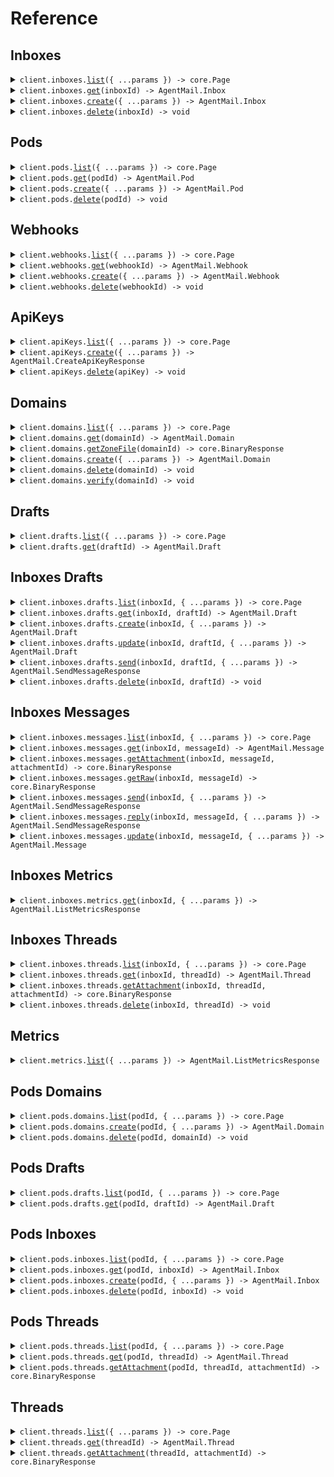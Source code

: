 # Reference
## Inboxes
<details><summary><code>client.inboxes.<a href="/src/api/resources/inboxes/client/Client.ts">list</a>({ ...params }) -> core.Page<AgentMail.Inbox></code></summary>
<dl>
<dd>

#### 🔌 Usage

<dl>
<dd>

<dl>
<dd>

```typescript
const response = await client.inboxes.list();
for await (const item of response) {
    console.log(item);
}

// Or you can manually iterate page-by-page
let page = await client.inboxes.list();
while (page.hasNextPage()) {
    page = page.getNextPage();
}

```
</dd>
</dl>
</dd>
</dl>

#### ⚙️ Parameters

<dl>
<dd>

<dl>
<dd>

**request:** `AgentMail.inboxes.ListInboxesRequest` 
    
</dd>
</dl>

<dl>
<dd>

**requestOptions:** `Inboxes.RequestOptions` 
    
</dd>
</dl>
</dd>
</dl>


</dd>
</dl>
</details>

<details><summary><code>client.inboxes.<a href="/src/api/resources/inboxes/client/Client.ts">get</a>(inboxId) -> AgentMail.Inbox</code></summary>
<dl>
<dd>

#### 🔌 Usage

<dl>
<dd>

<dl>
<dd>

```typescript
await client.inboxes.get("inbox_id");

```
</dd>
</dl>
</dd>
</dl>

#### ⚙️ Parameters

<dl>
<dd>

<dl>
<dd>

**inboxId:** `AgentMail.InboxId` 
    
</dd>
</dl>

<dl>
<dd>

**requestOptions:** `Inboxes.RequestOptions` 
    
</dd>
</dl>
</dd>
</dl>


</dd>
</dl>
</details>

<details><summary><code>client.inboxes.<a href="/src/api/resources/inboxes/client/Client.ts">create</a>({ ...params }) -> AgentMail.Inbox</code></summary>
<dl>
<dd>

#### 🔌 Usage

<dl>
<dd>

<dl>
<dd>

```typescript
await client.inboxes.create({});

```
</dd>
</dl>
</dd>
</dl>

#### ⚙️ Parameters

<dl>
<dd>

<dl>
<dd>

**request:** `AgentMail.CreateInboxRequest` 
    
</dd>
</dl>

<dl>
<dd>

**requestOptions:** `Inboxes.RequestOptions` 
    
</dd>
</dl>
</dd>
</dl>


</dd>
</dl>
</details>

<details><summary><code>client.inboxes.<a href="/src/api/resources/inboxes/client/Client.ts">delete</a>(inboxId) -> void</code></summary>
<dl>
<dd>

#### 🔌 Usage

<dl>
<dd>

<dl>
<dd>

```typescript
await client.inboxes.delete("inbox_id");

```
</dd>
</dl>
</dd>
</dl>

#### ⚙️ Parameters

<dl>
<dd>

<dl>
<dd>

**inboxId:** `AgentMail.InboxId` 
    
</dd>
</dl>

<dl>
<dd>

**requestOptions:** `Inboxes.RequestOptions` 
    
</dd>
</dl>
</dd>
</dl>


</dd>
</dl>
</details>

## Pods
<details><summary><code>client.pods.<a href="/src/api/resources/pods/client/Client.ts">list</a>({ ...params }) -> core.Page<AgentMail.Pod></code></summary>
<dl>
<dd>

#### 🔌 Usage

<dl>
<dd>

<dl>
<dd>

```typescript
const response = await client.pods.list();
for await (const item of response) {
    console.log(item);
}

// Or you can manually iterate page-by-page
let page = await client.pods.list();
while (page.hasNextPage()) {
    page = page.getNextPage();
}

```
</dd>
</dl>
</dd>
</dl>

#### ⚙️ Parameters

<dl>
<dd>

<dl>
<dd>

**request:** `AgentMail.pods.ListPodsRequest` 
    
</dd>
</dl>

<dl>
<dd>

**requestOptions:** `Pods.RequestOptions` 
    
</dd>
</dl>
</dd>
</dl>


</dd>
</dl>
</details>

<details><summary><code>client.pods.<a href="/src/api/resources/pods/client/Client.ts">get</a>(podId) -> AgentMail.Pod</code></summary>
<dl>
<dd>

#### 🔌 Usage

<dl>
<dd>

<dl>
<dd>

```typescript
await client.pods.get("pod_id");

```
</dd>
</dl>
</dd>
</dl>

#### ⚙️ Parameters

<dl>
<dd>

<dl>
<dd>

**podId:** `AgentMail.PodId` 
    
</dd>
</dl>

<dl>
<dd>

**requestOptions:** `Pods.RequestOptions` 
    
</dd>
</dl>
</dd>
</dl>


</dd>
</dl>
</details>

<details><summary><code>client.pods.<a href="/src/api/resources/pods/client/Client.ts">create</a>({ ...params }) -> AgentMail.Pod</code></summary>
<dl>
<dd>

#### 🔌 Usage

<dl>
<dd>

<dl>
<dd>

```typescript
await client.pods.create({});

```
</dd>
</dl>
</dd>
</dl>

#### ⚙️ Parameters

<dl>
<dd>

<dl>
<dd>

**request:** `AgentMail.CreatePodRequest` 
    
</dd>
</dl>

<dl>
<dd>

**requestOptions:** `Pods.RequestOptions` 
    
</dd>
</dl>
</dd>
</dl>


</dd>
</dl>
</details>

<details><summary><code>client.pods.<a href="/src/api/resources/pods/client/Client.ts">delete</a>(podId) -> void</code></summary>
<dl>
<dd>

#### 🔌 Usage

<dl>
<dd>

<dl>
<dd>

```typescript
await client.pods.delete("pod_id");

```
</dd>
</dl>
</dd>
</dl>

#### ⚙️ Parameters

<dl>
<dd>

<dl>
<dd>

**podId:** `AgentMail.PodId` 
    
</dd>
</dl>

<dl>
<dd>

**requestOptions:** `Pods.RequestOptions` 
    
</dd>
</dl>
</dd>
</dl>


</dd>
</dl>
</details>

## Webhooks
<details><summary><code>client.webhooks.<a href="/src/api/resources/webhooks/client/Client.ts">list</a>({ ...params }) -> core.Page<AgentMail.Webhook></code></summary>
<dl>
<dd>

#### 🔌 Usage

<dl>
<dd>

<dl>
<dd>

```typescript
const response = await client.webhooks.list();
for await (const item of response) {
    console.log(item);
}

// Or you can manually iterate page-by-page
let page = await client.webhooks.list();
while (page.hasNextPage()) {
    page = page.getNextPage();
}

```
</dd>
</dl>
</dd>
</dl>

#### ⚙️ Parameters

<dl>
<dd>

<dl>
<dd>

**request:** `AgentMail.webhooks.ListWebhooksRequest` 
    
</dd>
</dl>

<dl>
<dd>

**requestOptions:** `Webhooks.RequestOptions` 
    
</dd>
</dl>
</dd>
</dl>


</dd>
</dl>
</details>

<details><summary><code>client.webhooks.<a href="/src/api/resources/webhooks/client/Client.ts">get</a>(webhookId) -> AgentMail.Webhook</code></summary>
<dl>
<dd>

#### 🔌 Usage

<dl>
<dd>

<dl>
<dd>

```typescript
await client.webhooks.get("webhook_id");

```
</dd>
</dl>
</dd>
</dl>

#### ⚙️ Parameters

<dl>
<dd>

<dl>
<dd>

**webhookId:** `AgentMail.WebhookId` 
    
</dd>
</dl>

<dl>
<dd>

**requestOptions:** `Webhooks.RequestOptions` 
    
</dd>
</dl>
</dd>
</dl>


</dd>
</dl>
</details>

<details><summary><code>client.webhooks.<a href="/src/api/resources/webhooks/client/Client.ts">create</a>({ ...params }) -> AgentMail.Webhook</code></summary>
<dl>
<dd>

#### 🔌 Usage

<dl>
<dd>

<dl>
<dd>

```typescript
await client.webhooks.create({
    url: "url",
    eventTypes: ["message.received", "message.received"]
});

```
</dd>
</dl>
</dd>
</dl>

#### ⚙️ Parameters

<dl>
<dd>

<dl>
<dd>

**request:** `AgentMail.CreateWebhookRequest` 
    
</dd>
</dl>

<dl>
<dd>

**requestOptions:** `Webhooks.RequestOptions` 
    
</dd>
</dl>
</dd>
</dl>


</dd>
</dl>
</details>

<details><summary><code>client.webhooks.<a href="/src/api/resources/webhooks/client/Client.ts">delete</a>(webhookId) -> void</code></summary>
<dl>
<dd>

#### 🔌 Usage

<dl>
<dd>

<dl>
<dd>

```typescript
await client.webhooks.delete("webhook_id");

```
</dd>
</dl>
</dd>
</dl>

#### ⚙️ Parameters

<dl>
<dd>

<dl>
<dd>

**webhookId:** `AgentMail.WebhookId` 
    
</dd>
</dl>

<dl>
<dd>

**requestOptions:** `Webhooks.RequestOptions` 
    
</dd>
</dl>
</dd>
</dl>


</dd>
</dl>
</details>

## ApiKeys
<details><summary><code>client.apiKeys.<a href="/src/api/resources/apiKeys/client/Client.ts">list</a>({ ...params }) -> core.Page<AgentMail.ApiKey></code></summary>
<dl>
<dd>

#### 🔌 Usage

<dl>
<dd>

<dl>
<dd>

```typescript
const response = await client.apiKeys.list();
for await (const item of response) {
    console.log(item);
}

// Or you can manually iterate page-by-page
let page = await client.apiKeys.list();
while (page.hasNextPage()) {
    page = page.getNextPage();
}

```
</dd>
</dl>
</dd>
</dl>

#### ⚙️ Parameters

<dl>
<dd>

<dl>
<dd>

**request:** `AgentMail.ListApiKeysRequest` 
    
</dd>
</dl>

<dl>
<dd>

**requestOptions:** `ApiKeys.RequestOptions` 
    
</dd>
</dl>
</dd>
</dl>


</dd>
</dl>
</details>

<details><summary><code>client.apiKeys.<a href="/src/api/resources/apiKeys/client/Client.ts">create</a>({ ...params }) -> AgentMail.CreateApiKeyResponse</code></summary>
<dl>
<dd>

#### 🔌 Usage

<dl>
<dd>

<dl>
<dd>

```typescript
await client.apiKeys.create({
    name: "name"
});

```
</dd>
</dl>
</dd>
</dl>

#### ⚙️ Parameters

<dl>
<dd>

<dl>
<dd>

**request:** `AgentMail.CreateApiKeyRequest` 
    
</dd>
</dl>

<dl>
<dd>

**requestOptions:** `ApiKeys.RequestOptions` 
    
</dd>
</dl>
</dd>
</dl>


</dd>
</dl>
</details>

<details><summary><code>client.apiKeys.<a href="/src/api/resources/apiKeys/client/Client.ts">delete</a>(apiKey) -> void</code></summary>
<dl>
<dd>

#### 🔌 Usage

<dl>
<dd>

<dl>
<dd>

```typescript
await client.apiKeys.delete("api_key");

```
</dd>
</dl>
</dd>
</dl>

#### ⚙️ Parameters

<dl>
<dd>

<dl>
<dd>

**apiKey:** `AgentMail.ApiKeyId` 
    
</dd>
</dl>

<dl>
<dd>

**requestOptions:** `ApiKeys.RequestOptions` 
    
</dd>
</dl>
</dd>
</dl>


</dd>
</dl>
</details>

## Domains
<details><summary><code>client.domains.<a href="/src/api/resources/domains/client/Client.ts">list</a>({ ...params }) -> core.Page<AgentMail.DomainSummary></code></summary>
<dl>
<dd>

#### 🔌 Usage

<dl>
<dd>

<dl>
<dd>

```typescript
const response = await client.domains.list();
for await (const item of response) {
    console.log(item);
}

// Or you can manually iterate page-by-page
let page = await client.domains.list();
while (page.hasNextPage()) {
    page = page.getNextPage();
}

```
</dd>
</dl>
</dd>
</dl>

#### ⚙️ Parameters

<dl>
<dd>

<dl>
<dd>

**request:** `AgentMail.ListDomainsRequest` 
    
</dd>
</dl>

<dl>
<dd>

**requestOptions:** `Domains.RequestOptions` 
    
</dd>
</dl>
</dd>
</dl>


</dd>
</dl>
</details>

<details><summary><code>client.domains.<a href="/src/api/resources/domains/client/Client.ts">get</a>(domainId) -> AgentMail.Domain</code></summary>
<dl>
<dd>

#### 🔌 Usage

<dl>
<dd>

<dl>
<dd>

```typescript
await client.domains.get("domain_id");

```
</dd>
</dl>
</dd>
</dl>

#### ⚙️ Parameters

<dl>
<dd>

<dl>
<dd>

**domainId:** `AgentMail.DomainId` 
    
</dd>
</dl>

<dl>
<dd>

**requestOptions:** `Domains.RequestOptions` 
    
</dd>
</dl>
</dd>
</dl>


</dd>
</dl>
</details>

<details><summary><code>client.domains.<a href="/src/api/resources/domains/client/Client.ts">getZoneFile</a>(domainId) -> core.BinaryResponse</code></summary>
<dl>
<dd>

#### 🔌 Usage

<dl>
<dd>

<dl>
<dd>

```typescript
await client.domains.getZoneFile("domain_id");

```
</dd>
</dl>
</dd>
</dl>

#### ⚙️ Parameters

<dl>
<dd>

<dl>
<dd>

**domainId:** `AgentMail.DomainId` 
    
</dd>
</dl>

<dl>
<dd>

**requestOptions:** `Domains.RequestOptions` 
    
</dd>
</dl>
</dd>
</dl>


</dd>
</dl>
</details>

<details><summary><code>client.domains.<a href="/src/api/resources/domains/client/Client.ts">create</a>({ ...params }) -> AgentMail.Domain</code></summary>
<dl>
<dd>

#### 🔌 Usage

<dl>
<dd>

<dl>
<dd>

```typescript
await client.domains.create({
    domain: "domain",
    feedbackEnabled: true
});

```
</dd>
</dl>
</dd>
</dl>

#### ⚙️ Parameters

<dl>
<dd>

<dl>
<dd>

**request:** `AgentMail.CreateDomainRequest` 
    
</dd>
</dl>

<dl>
<dd>

**requestOptions:** `Domains.RequestOptions` 
    
</dd>
</dl>
</dd>
</dl>


</dd>
</dl>
</details>

<details><summary><code>client.domains.<a href="/src/api/resources/domains/client/Client.ts">delete</a>(domainId) -> void</code></summary>
<dl>
<dd>

#### 🔌 Usage

<dl>
<dd>

<dl>
<dd>

```typescript
await client.domains.delete("domain_id");

```
</dd>
</dl>
</dd>
</dl>

#### ⚙️ Parameters

<dl>
<dd>

<dl>
<dd>

**domainId:** `AgentMail.DomainId` 
    
</dd>
</dl>

<dl>
<dd>

**requestOptions:** `Domains.RequestOptions` 
    
</dd>
</dl>
</dd>
</dl>


</dd>
</dl>
</details>

<details><summary><code>client.domains.<a href="/src/api/resources/domains/client/Client.ts">verify</a>(domainId) -> void</code></summary>
<dl>
<dd>

#### 🔌 Usage

<dl>
<dd>

<dl>
<dd>

```typescript
await client.domains.verify("domain_id");

```
</dd>
</dl>
</dd>
</dl>

#### ⚙️ Parameters

<dl>
<dd>

<dl>
<dd>

**domainId:** `AgentMail.DomainId` 
    
</dd>
</dl>

<dl>
<dd>

**requestOptions:** `Domains.RequestOptions` 
    
</dd>
</dl>
</dd>
</dl>


</dd>
</dl>
</details>

## Drafts
<details><summary><code>client.drafts.<a href="/src/api/resources/drafts/client/Client.ts">list</a>({ ...params }) -> core.Page<AgentMail.DraftItem></code></summary>
<dl>
<dd>

#### 🔌 Usage

<dl>
<dd>

<dl>
<dd>

```typescript
const response = await client.drafts.list();
for await (const item of response) {
    console.log(item);
}

// Or you can manually iterate page-by-page
let page = await client.drafts.list();
while (page.hasNextPage()) {
    page = page.getNextPage();
}

```
</dd>
</dl>
</dd>
</dl>

#### ⚙️ Parameters

<dl>
<dd>

<dl>
<dd>

**request:** `AgentMail.ListDraftsRequest` 
    
</dd>
</dl>

<dl>
<dd>

**requestOptions:** `Drafts.RequestOptions` 
    
</dd>
</dl>
</dd>
</dl>


</dd>
</dl>
</details>

<details><summary><code>client.drafts.<a href="/src/api/resources/drafts/client/Client.ts">get</a>(draftId) -> AgentMail.Draft</code></summary>
<dl>
<dd>

#### 🔌 Usage

<dl>
<dd>

<dl>
<dd>

```typescript
await client.drafts.get("draft_id");

```
</dd>
</dl>
</dd>
</dl>

#### ⚙️ Parameters

<dl>
<dd>

<dl>
<dd>

**draftId:** `AgentMail.DraftId` 
    
</dd>
</dl>

<dl>
<dd>

**requestOptions:** `Drafts.RequestOptions` 
    
</dd>
</dl>
</dd>
</dl>


</dd>
</dl>
</details>

## Inboxes Drafts
<details><summary><code>client.inboxes.drafts.<a href="/src/api/resources/inboxes/resources/drafts/client/Client.ts">list</a>(inboxId, { ...params }) -> core.Page<AgentMail.DraftItem></code></summary>
<dl>
<dd>

#### 🔌 Usage

<dl>
<dd>

<dl>
<dd>

```typescript
const response = await client.inboxes.drafts.list("inbox_id");
for await (const item of response) {
    console.log(item);
}

// Or you can manually iterate page-by-page
let page = await client.inboxes.drafts.list("inbox_id");
while (page.hasNextPage()) {
    page = page.getNextPage();
}

```
</dd>
</dl>
</dd>
</dl>

#### ⚙️ Parameters

<dl>
<dd>

<dl>
<dd>

**inboxId:** `AgentMail.InboxId` 
    
</dd>
</dl>

<dl>
<dd>

**request:** `AgentMail.inboxes.ListDraftsRequest` 
    
</dd>
</dl>

<dl>
<dd>

**requestOptions:** `Drafts.RequestOptions` 
    
</dd>
</dl>
</dd>
</dl>


</dd>
</dl>
</details>

<details><summary><code>client.inboxes.drafts.<a href="/src/api/resources/inboxes/resources/drafts/client/Client.ts">get</a>(inboxId, draftId) -> AgentMail.Draft</code></summary>
<dl>
<dd>

#### 🔌 Usage

<dl>
<dd>

<dl>
<dd>

```typescript
await client.inboxes.drafts.get("inbox_id", "draft_id");

```
</dd>
</dl>
</dd>
</dl>

#### ⚙️ Parameters

<dl>
<dd>

<dl>
<dd>

**inboxId:** `AgentMail.InboxId` 
    
</dd>
</dl>

<dl>
<dd>

**draftId:** `AgentMail.DraftId` 
    
</dd>
</dl>

<dl>
<dd>

**requestOptions:** `Drafts.RequestOptions` 
    
</dd>
</dl>
</dd>
</dl>


</dd>
</dl>
</details>

<details><summary><code>client.inboxes.drafts.<a href="/src/api/resources/inboxes/resources/drafts/client/Client.ts">create</a>(inboxId, { ...params }) -> AgentMail.Draft</code></summary>
<dl>
<dd>

#### 🔌 Usage

<dl>
<dd>

<dl>
<dd>

```typescript
await client.inboxes.drafts.create("inbox_id", {});

```
</dd>
</dl>
</dd>
</dl>

#### ⚙️ Parameters

<dl>
<dd>

<dl>
<dd>

**inboxId:** `AgentMail.InboxId` 
    
</dd>
</dl>

<dl>
<dd>

**request:** `AgentMail.CreateDraftRequest` 
    
</dd>
</dl>

<dl>
<dd>

**requestOptions:** `Drafts.RequestOptions` 
    
</dd>
</dl>
</dd>
</dl>


</dd>
</dl>
</details>

<details><summary><code>client.inboxes.drafts.<a href="/src/api/resources/inboxes/resources/drafts/client/Client.ts">update</a>(inboxId, draftId, { ...params }) -> AgentMail.Draft</code></summary>
<dl>
<dd>

#### 🔌 Usage

<dl>
<dd>

<dl>
<dd>

```typescript
await client.inboxes.drafts.update("inbox_id", "draft_id", {});

```
</dd>
</dl>
</dd>
</dl>

#### ⚙️ Parameters

<dl>
<dd>

<dl>
<dd>

**inboxId:** `AgentMail.InboxId` 
    
</dd>
</dl>

<dl>
<dd>

**draftId:** `AgentMail.DraftId` 
    
</dd>
</dl>

<dl>
<dd>

**request:** `AgentMail.UpdateDraftRequest` 
    
</dd>
</dl>

<dl>
<dd>

**requestOptions:** `Drafts.RequestOptions` 
    
</dd>
</dl>
</dd>
</dl>


</dd>
</dl>
</details>

<details><summary><code>client.inboxes.drafts.<a href="/src/api/resources/inboxes/resources/drafts/client/Client.ts">send</a>(inboxId, draftId, { ...params }) -> AgentMail.SendMessageResponse</code></summary>
<dl>
<dd>

#### 🔌 Usage

<dl>
<dd>

<dl>
<dd>

```typescript
await client.inboxes.drafts.send("inbox_id", "draft_id", {});

```
</dd>
</dl>
</dd>
</dl>

#### ⚙️ Parameters

<dl>
<dd>

<dl>
<dd>

**inboxId:** `AgentMail.InboxId` 
    
</dd>
</dl>

<dl>
<dd>

**draftId:** `AgentMail.DraftId` 
    
</dd>
</dl>

<dl>
<dd>

**request:** `AgentMail.UpdateMessageRequest` 
    
</dd>
</dl>

<dl>
<dd>

**requestOptions:** `Drafts.RequestOptions` 
    
</dd>
</dl>
</dd>
</dl>


</dd>
</dl>
</details>

<details><summary><code>client.inboxes.drafts.<a href="/src/api/resources/inboxes/resources/drafts/client/Client.ts">delete</a>(inboxId, draftId) -> void</code></summary>
<dl>
<dd>

#### 🔌 Usage

<dl>
<dd>

<dl>
<dd>

```typescript
await client.inboxes.drafts.delete("inbox_id", "draft_id");

```
</dd>
</dl>
</dd>
</dl>

#### ⚙️ Parameters

<dl>
<dd>

<dl>
<dd>

**inboxId:** `AgentMail.InboxId` 
    
</dd>
</dl>

<dl>
<dd>

**draftId:** `AgentMail.DraftId` 
    
</dd>
</dl>

<dl>
<dd>

**requestOptions:** `Drafts.RequestOptions` 
    
</dd>
</dl>
</dd>
</dl>


</dd>
</dl>
</details>

## Inboxes Messages
<details><summary><code>client.inboxes.messages.<a href="/src/api/resources/inboxes/resources/messages/client/Client.ts">list</a>(inboxId, { ...params }) -> core.Page<AgentMail.MessageItem></code></summary>
<dl>
<dd>

#### 🔌 Usage

<dl>
<dd>

<dl>
<dd>

```typescript
const response = await client.inboxes.messages.list("inbox_id");
for await (const item of response) {
    console.log(item);
}

// Or you can manually iterate page-by-page
let page = await client.inboxes.messages.list("inbox_id");
while (page.hasNextPage()) {
    page = page.getNextPage();
}

```
</dd>
</dl>
</dd>
</dl>

#### ⚙️ Parameters

<dl>
<dd>

<dl>
<dd>

**inboxId:** `AgentMail.InboxId` 
    
</dd>
</dl>

<dl>
<dd>

**request:** `AgentMail.inboxes.ListMessagesRequest` 
    
</dd>
</dl>

<dl>
<dd>

**requestOptions:** `Messages.RequestOptions` 
    
</dd>
</dl>
</dd>
</dl>


</dd>
</dl>
</details>

<details><summary><code>client.inboxes.messages.<a href="/src/api/resources/inboxes/resources/messages/client/Client.ts">get</a>(inboxId, messageId) -> AgentMail.Message</code></summary>
<dl>
<dd>

#### 🔌 Usage

<dl>
<dd>

<dl>
<dd>

```typescript
await client.inboxes.messages.get("inbox_id", "message_id");

```
</dd>
</dl>
</dd>
</dl>

#### ⚙️ Parameters

<dl>
<dd>

<dl>
<dd>

**inboxId:** `AgentMail.InboxId` 
    
</dd>
</dl>

<dl>
<dd>

**messageId:** `AgentMail.MessageId` 
    
</dd>
</dl>

<dl>
<dd>

**requestOptions:** `Messages.RequestOptions` 
    
</dd>
</dl>
</dd>
</dl>


</dd>
</dl>
</details>

<details><summary><code>client.inboxes.messages.<a href="/src/api/resources/inboxes/resources/messages/client/Client.ts">getAttachment</a>(inboxId, messageId, attachmentId) -> core.BinaryResponse</code></summary>
<dl>
<dd>

#### 🔌 Usage

<dl>
<dd>

<dl>
<dd>

```typescript
await client.inboxes.messages.getAttachment("inbox_id", "message_id", "attachment_id");

```
</dd>
</dl>
</dd>
</dl>

#### ⚙️ Parameters

<dl>
<dd>

<dl>
<dd>

**inboxId:** `AgentMail.InboxId` 
    
</dd>
</dl>

<dl>
<dd>

**messageId:** `AgentMail.MessageId` 
    
</dd>
</dl>

<dl>
<dd>

**attachmentId:** `AgentMail.AttachmentId` 
    
</dd>
</dl>

<dl>
<dd>

**requestOptions:** `Messages.RequestOptions` 
    
</dd>
</dl>
</dd>
</dl>


</dd>
</dl>
</details>

<details><summary><code>client.inboxes.messages.<a href="/src/api/resources/inboxes/resources/messages/client/Client.ts">getRaw</a>(inboxId, messageId) -> core.BinaryResponse</code></summary>
<dl>
<dd>

#### 🔌 Usage

<dl>
<dd>

<dl>
<dd>

```typescript
await client.inboxes.messages.getRaw("inbox_id", "message_id");

```
</dd>
</dl>
</dd>
</dl>

#### ⚙️ Parameters

<dl>
<dd>

<dl>
<dd>

**inboxId:** `AgentMail.InboxId` 
    
</dd>
</dl>

<dl>
<dd>

**messageId:** `AgentMail.MessageId` 
    
</dd>
</dl>

<dl>
<dd>

**requestOptions:** `Messages.RequestOptions` 
    
</dd>
</dl>
</dd>
</dl>


</dd>
</dl>
</details>

<details><summary><code>client.inboxes.messages.<a href="/src/api/resources/inboxes/resources/messages/client/Client.ts">send</a>(inboxId, { ...params }) -> AgentMail.SendMessageResponse</code></summary>
<dl>
<dd>

#### 🔌 Usage

<dl>
<dd>

<dl>
<dd>

```typescript
await client.inboxes.messages.send("inbox_id", {});

```
</dd>
</dl>
</dd>
</dl>

#### ⚙️ Parameters

<dl>
<dd>

<dl>
<dd>

**inboxId:** `AgentMail.InboxId` 
    
</dd>
</dl>

<dl>
<dd>

**request:** `AgentMail.SendMessageRequest` 
    
</dd>
</dl>

<dl>
<dd>

**requestOptions:** `Messages.RequestOptions` 
    
</dd>
</dl>
</dd>
</dl>


</dd>
</dl>
</details>

<details><summary><code>client.inboxes.messages.<a href="/src/api/resources/inboxes/resources/messages/client/Client.ts">reply</a>(inboxId, messageId, { ...params }) -> AgentMail.SendMessageResponse</code></summary>
<dl>
<dd>

#### 🔌 Usage

<dl>
<dd>

<dl>
<dd>

```typescript
await client.inboxes.messages.reply("inbox_id", "message_id", {});

```
</dd>
</dl>
</dd>
</dl>

#### ⚙️ Parameters

<dl>
<dd>

<dl>
<dd>

**inboxId:** `AgentMail.InboxId` 
    
</dd>
</dl>

<dl>
<dd>

**messageId:** `AgentMail.MessageId` 
    
</dd>
</dl>

<dl>
<dd>

**request:** `AgentMail.ReplyToMessageRequest` 
    
</dd>
</dl>

<dl>
<dd>

**requestOptions:** `Messages.RequestOptions` 
    
</dd>
</dl>
</dd>
</dl>


</dd>
</dl>
</details>

<details><summary><code>client.inboxes.messages.<a href="/src/api/resources/inboxes/resources/messages/client/Client.ts">update</a>(inboxId, messageId, { ...params }) -> AgentMail.Message</code></summary>
<dl>
<dd>

#### 🔌 Usage

<dl>
<dd>

<dl>
<dd>

```typescript
await client.inboxes.messages.update("inbox_id", "message_id", {});

```
</dd>
</dl>
</dd>
</dl>

#### ⚙️ Parameters

<dl>
<dd>

<dl>
<dd>

**inboxId:** `AgentMail.InboxId` 
    
</dd>
</dl>

<dl>
<dd>

**messageId:** `AgentMail.MessageId` 
    
</dd>
</dl>

<dl>
<dd>

**request:** `AgentMail.UpdateMessageRequest` 
    
</dd>
</dl>

<dl>
<dd>

**requestOptions:** `Messages.RequestOptions` 
    
</dd>
</dl>
</dd>
</dl>


</dd>
</dl>
</details>

## Inboxes Metrics
<details><summary><code>client.inboxes.metrics.<a href="/src/api/resources/inboxes/resources/metrics/client/Client.ts">get</a>(inboxId, { ...params }) -> AgentMail.ListMetricsResponse</code></summary>
<dl>
<dd>

#### 🔌 Usage

<dl>
<dd>

<dl>
<dd>

```typescript
await client.inboxes.metrics.get("inbox_id", {
    startTimestamp: new Date("2024-01-15T09:30:00.000Z"),
    endTimestamp: new Date("2024-01-15T09:30:00.000Z")
});

```
</dd>
</dl>
</dd>
</dl>

#### ⚙️ Parameters

<dl>
<dd>

<dl>
<dd>

**inboxId:** `AgentMail.InboxId` 
    
</dd>
</dl>

<dl>
<dd>

**request:** `AgentMail.inboxes.ListInboxMetricsRequest` 
    
</dd>
</dl>

<dl>
<dd>

**requestOptions:** `Metrics.RequestOptions` 
    
</dd>
</dl>
</dd>
</dl>


</dd>
</dl>
</details>

## Inboxes Threads
<details><summary><code>client.inboxes.threads.<a href="/src/api/resources/inboxes/resources/threads/client/Client.ts">list</a>(inboxId, { ...params }) -> core.Page<AgentMail.ThreadItem></code></summary>
<dl>
<dd>

#### 🔌 Usage

<dl>
<dd>

<dl>
<dd>

```typescript
const response = await client.inboxes.threads.list("inbox_id");
for await (const item of response) {
    console.log(item);
}

// Or you can manually iterate page-by-page
let page = await client.inboxes.threads.list("inbox_id");
while (page.hasNextPage()) {
    page = page.getNextPage();
}

```
</dd>
</dl>
</dd>
</dl>

#### ⚙️ Parameters

<dl>
<dd>

<dl>
<dd>

**inboxId:** `AgentMail.InboxId` 
    
</dd>
</dl>

<dl>
<dd>

**request:** `AgentMail.inboxes.ListThreadsRequest` 
    
</dd>
</dl>

<dl>
<dd>

**requestOptions:** `Threads.RequestOptions` 
    
</dd>
</dl>
</dd>
</dl>


</dd>
</dl>
</details>

<details><summary><code>client.inboxes.threads.<a href="/src/api/resources/inboxes/resources/threads/client/Client.ts">get</a>(inboxId, threadId) -> AgentMail.Thread</code></summary>
<dl>
<dd>

#### 🔌 Usage

<dl>
<dd>

<dl>
<dd>

```typescript
await client.inboxes.threads.get("inbox_id", "thread_id");

```
</dd>
</dl>
</dd>
</dl>

#### ⚙️ Parameters

<dl>
<dd>

<dl>
<dd>

**inboxId:** `AgentMail.InboxId` 
    
</dd>
</dl>

<dl>
<dd>

**threadId:** `AgentMail.ThreadId` 
    
</dd>
</dl>

<dl>
<dd>

**requestOptions:** `Threads.RequestOptions` 
    
</dd>
</dl>
</dd>
</dl>


</dd>
</dl>
</details>

<details><summary><code>client.inboxes.threads.<a href="/src/api/resources/inboxes/resources/threads/client/Client.ts">getAttachment</a>(inboxId, threadId, attachmentId) -> core.BinaryResponse</code></summary>
<dl>
<dd>

#### 🔌 Usage

<dl>
<dd>

<dl>
<dd>

```typescript
await client.inboxes.threads.getAttachment("inbox_id", "thread_id", "attachment_id");

```
</dd>
</dl>
</dd>
</dl>

#### ⚙️ Parameters

<dl>
<dd>

<dl>
<dd>

**inboxId:** `AgentMail.InboxId` 
    
</dd>
</dl>

<dl>
<dd>

**threadId:** `AgentMail.ThreadId` 
    
</dd>
</dl>

<dl>
<dd>

**attachmentId:** `AgentMail.AttachmentId` 
    
</dd>
</dl>

<dl>
<dd>

**requestOptions:** `Threads.RequestOptions` 
    
</dd>
</dl>
</dd>
</dl>


</dd>
</dl>
</details>

<details><summary><code>client.inboxes.threads.<a href="/src/api/resources/inboxes/resources/threads/client/Client.ts">delete</a>(inboxId, threadId) -> void</code></summary>
<dl>
<dd>

#### 🔌 Usage

<dl>
<dd>

<dl>
<dd>

```typescript
await client.inboxes.threads.delete("inbox_id", "thread_id");

```
</dd>
</dl>
</dd>
</dl>

#### ⚙️ Parameters

<dl>
<dd>

<dl>
<dd>

**inboxId:** `AgentMail.InboxId` 
    
</dd>
</dl>

<dl>
<dd>

**threadId:** `AgentMail.ThreadId` 
    
</dd>
</dl>

<dl>
<dd>

**requestOptions:** `Threads.RequestOptions` 
    
</dd>
</dl>
</dd>
</dl>


</dd>
</dl>
</details>

## Metrics
<details><summary><code>client.metrics.<a href="/src/api/resources/metrics/client/Client.ts">list</a>({ ...params }) -> AgentMail.ListMetricsResponse</code></summary>
<dl>
<dd>

#### 🔌 Usage

<dl>
<dd>

<dl>
<dd>

```typescript
await client.metrics.list({
    startTimestamp: new Date("2024-01-15T09:30:00.000Z"),
    endTimestamp: new Date("2024-01-15T09:30:00.000Z")
});

```
</dd>
</dl>
</dd>
</dl>

#### ⚙️ Parameters

<dl>
<dd>

<dl>
<dd>

**request:** `AgentMail.ListMetricsRequest` 
    
</dd>
</dl>

<dl>
<dd>

**requestOptions:** `Metrics.RequestOptions` 
    
</dd>
</dl>
</dd>
</dl>


</dd>
</dl>
</details>

## Pods Domains
<details><summary><code>client.pods.domains.<a href="/src/api/resources/pods/resources/domains/client/Client.ts">list</a>(podId, { ...params }) -> core.Page<AgentMail.DomainSummary></code></summary>
<dl>
<dd>

#### 🔌 Usage

<dl>
<dd>

<dl>
<dd>

```typescript
const response = await client.pods.domains.list("pod_id");
for await (const item of response) {
    console.log(item);
}

// Or you can manually iterate page-by-page
let page = await client.pods.domains.list("pod_id");
while (page.hasNextPage()) {
    page = page.getNextPage();
}

```
</dd>
</dl>
</dd>
</dl>

#### ⚙️ Parameters

<dl>
<dd>

<dl>
<dd>

**podId:** `AgentMail.PodId` 
    
</dd>
</dl>

<dl>
<dd>

**request:** `AgentMail.pods.ListDomainsRequest` 
    
</dd>
</dl>

<dl>
<dd>

**requestOptions:** `Domains.RequestOptions` 
    
</dd>
</dl>
</dd>
</dl>


</dd>
</dl>
</details>

<details><summary><code>client.pods.domains.<a href="/src/api/resources/pods/resources/domains/client/Client.ts">create</a>(podId, { ...params }) -> AgentMail.Domain</code></summary>
<dl>
<dd>

#### 🔌 Usage

<dl>
<dd>

<dl>
<dd>

```typescript
await client.pods.domains.create("pod_id", {
    domain: "domain",
    feedbackEnabled: true
});

```
</dd>
</dl>
</dd>
</dl>

#### ⚙️ Parameters

<dl>
<dd>

<dl>
<dd>

**podId:** `AgentMail.PodId` 
    
</dd>
</dl>

<dl>
<dd>

**request:** `AgentMail.CreateDomainRequest` 
    
</dd>
</dl>

<dl>
<dd>

**requestOptions:** `Domains.RequestOptions` 
    
</dd>
</dl>
</dd>
</dl>


</dd>
</dl>
</details>

<details><summary><code>client.pods.domains.<a href="/src/api/resources/pods/resources/domains/client/Client.ts">delete</a>(podId, domainId) -> void</code></summary>
<dl>
<dd>

#### 🔌 Usage

<dl>
<dd>

<dl>
<dd>

```typescript
await client.pods.domains.delete("pod_id", "domain_id");

```
</dd>
</dl>
</dd>
</dl>

#### ⚙️ Parameters

<dl>
<dd>

<dl>
<dd>

**podId:** `AgentMail.PodId` 
    
</dd>
</dl>

<dl>
<dd>

**domainId:** `AgentMail.DomainId` 
    
</dd>
</dl>

<dl>
<dd>

**requestOptions:** `Domains.RequestOptions` 
    
</dd>
</dl>
</dd>
</dl>


</dd>
</dl>
</details>

## Pods Drafts
<details><summary><code>client.pods.drafts.<a href="/src/api/resources/pods/resources/drafts/client/Client.ts">list</a>(podId, { ...params }) -> core.Page<AgentMail.DraftItem></code></summary>
<dl>
<dd>

#### 🔌 Usage

<dl>
<dd>

<dl>
<dd>

```typescript
const response = await client.pods.drafts.list("pod_id");
for await (const item of response) {
    console.log(item);
}

// Or you can manually iterate page-by-page
let page = await client.pods.drafts.list("pod_id");
while (page.hasNextPage()) {
    page = page.getNextPage();
}

```
</dd>
</dl>
</dd>
</dl>

#### ⚙️ Parameters

<dl>
<dd>

<dl>
<dd>

**podId:** `AgentMail.PodId` 
    
</dd>
</dl>

<dl>
<dd>

**request:** `AgentMail.pods.ListDraftsRequest` 
    
</dd>
</dl>

<dl>
<dd>

**requestOptions:** `Drafts.RequestOptions` 
    
</dd>
</dl>
</dd>
</dl>


</dd>
</dl>
</details>

<details><summary><code>client.pods.drafts.<a href="/src/api/resources/pods/resources/drafts/client/Client.ts">get</a>(podId, draftId) -> AgentMail.Draft</code></summary>
<dl>
<dd>

#### 🔌 Usage

<dl>
<dd>

<dl>
<dd>

```typescript
await client.pods.drafts.get("pod_id", "draft_id");

```
</dd>
</dl>
</dd>
</dl>

#### ⚙️ Parameters

<dl>
<dd>

<dl>
<dd>

**podId:** `AgentMail.PodId` 
    
</dd>
</dl>

<dl>
<dd>

**draftId:** `AgentMail.DraftId` 
    
</dd>
</dl>

<dl>
<dd>

**requestOptions:** `Drafts.RequestOptions` 
    
</dd>
</dl>
</dd>
</dl>


</dd>
</dl>
</details>

## Pods Inboxes
<details><summary><code>client.pods.inboxes.<a href="/src/api/resources/pods/resources/inboxes/client/Client.ts">list</a>(podId, { ...params }) -> core.Page<AgentMail.Inbox></code></summary>
<dl>
<dd>

#### 🔌 Usage

<dl>
<dd>

<dl>
<dd>

```typescript
const response = await client.pods.inboxes.list("pod_id");
for await (const item of response) {
    console.log(item);
}

// Or you can manually iterate page-by-page
let page = await client.pods.inboxes.list("pod_id");
while (page.hasNextPage()) {
    page = page.getNextPage();
}

```
</dd>
</dl>
</dd>
</dl>

#### ⚙️ Parameters

<dl>
<dd>

<dl>
<dd>

**podId:** `AgentMail.PodId` 
    
</dd>
</dl>

<dl>
<dd>

**request:** `AgentMail.pods.ListInboxesRequest` 
    
</dd>
</dl>

<dl>
<dd>

**requestOptions:** `Inboxes.RequestOptions` 
    
</dd>
</dl>
</dd>
</dl>


</dd>
</dl>
</details>

<details><summary><code>client.pods.inboxes.<a href="/src/api/resources/pods/resources/inboxes/client/Client.ts">get</a>(podId, inboxId) -> AgentMail.Inbox</code></summary>
<dl>
<dd>

#### 🔌 Usage

<dl>
<dd>

<dl>
<dd>

```typescript
await client.pods.inboxes.get("pod_id", "inbox_id");

```
</dd>
</dl>
</dd>
</dl>

#### ⚙️ Parameters

<dl>
<dd>

<dl>
<dd>

**podId:** `AgentMail.PodId` 
    
</dd>
</dl>

<dl>
<dd>

**inboxId:** `AgentMail.InboxId` 
    
</dd>
</dl>

<dl>
<dd>

**requestOptions:** `Inboxes.RequestOptions` 
    
</dd>
</dl>
</dd>
</dl>


</dd>
</dl>
</details>

<details><summary><code>client.pods.inboxes.<a href="/src/api/resources/pods/resources/inboxes/client/Client.ts">create</a>(podId, { ...params }) -> AgentMail.Inbox</code></summary>
<dl>
<dd>

#### 🔌 Usage

<dl>
<dd>

<dl>
<dd>

```typescript
await client.pods.inboxes.create("pod_id", {});

```
</dd>
</dl>
</dd>
</dl>

#### ⚙️ Parameters

<dl>
<dd>

<dl>
<dd>

**podId:** `AgentMail.PodId` 
    
</dd>
</dl>

<dl>
<dd>

**request:** `AgentMail.CreateInboxRequest` 
    
</dd>
</dl>

<dl>
<dd>

**requestOptions:** `Inboxes.RequestOptions` 
    
</dd>
</dl>
</dd>
</dl>


</dd>
</dl>
</details>

<details><summary><code>client.pods.inboxes.<a href="/src/api/resources/pods/resources/inboxes/client/Client.ts">delete</a>(podId, inboxId) -> void</code></summary>
<dl>
<dd>

#### 🔌 Usage

<dl>
<dd>

<dl>
<dd>

```typescript
await client.pods.inboxes.delete("pod_id", "inbox_id");

```
</dd>
</dl>
</dd>
</dl>

#### ⚙️ Parameters

<dl>
<dd>

<dl>
<dd>

**podId:** `AgentMail.PodId` 
    
</dd>
</dl>

<dl>
<dd>

**inboxId:** `AgentMail.InboxId` 
    
</dd>
</dl>

<dl>
<dd>

**requestOptions:** `Inboxes.RequestOptions` 
    
</dd>
</dl>
</dd>
</dl>


</dd>
</dl>
</details>

## Pods Threads
<details><summary><code>client.pods.threads.<a href="/src/api/resources/pods/resources/threads/client/Client.ts">list</a>(podId, { ...params }) -> core.Page<AgentMail.ThreadItem></code></summary>
<dl>
<dd>

#### 🔌 Usage

<dl>
<dd>

<dl>
<dd>

```typescript
const response = await client.pods.threads.list("pod_id");
for await (const item of response) {
    console.log(item);
}

// Or you can manually iterate page-by-page
let page = await client.pods.threads.list("pod_id");
while (page.hasNextPage()) {
    page = page.getNextPage();
}

```
</dd>
</dl>
</dd>
</dl>

#### ⚙️ Parameters

<dl>
<dd>

<dl>
<dd>

**podId:** `AgentMail.PodId` 
    
</dd>
</dl>

<dl>
<dd>

**request:** `AgentMail.pods.ListThreadsRequest` 
    
</dd>
</dl>

<dl>
<dd>

**requestOptions:** `Threads.RequestOptions` 
    
</dd>
</dl>
</dd>
</dl>


</dd>
</dl>
</details>

<details><summary><code>client.pods.threads.<a href="/src/api/resources/pods/resources/threads/client/Client.ts">get</a>(podId, threadId) -> AgentMail.Thread</code></summary>
<dl>
<dd>

#### 🔌 Usage

<dl>
<dd>

<dl>
<dd>

```typescript
await client.pods.threads.get("pod_id", "thread_id");

```
</dd>
</dl>
</dd>
</dl>

#### ⚙️ Parameters

<dl>
<dd>

<dl>
<dd>

**podId:** `AgentMail.PodId` 
    
</dd>
</dl>

<dl>
<dd>

**threadId:** `AgentMail.ThreadId` 
    
</dd>
</dl>

<dl>
<dd>

**requestOptions:** `Threads.RequestOptions` 
    
</dd>
</dl>
</dd>
</dl>


</dd>
</dl>
</details>

<details><summary><code>client.pods.threads.<a href="/src/api/resources/pods/resources/threads/client/Client.ts">getAttachment</a>(podId, threadId, attachmentId) -> core.BinaryResponse</code></summary>
<dl>
<dd>

#### 🔌 Usage

<dl>
<dd>

<dl>
<dd>

```typescript
await client.pods.threads.getAttachment("pod_id", "thread_id", "attachment_id");

```
</dd>
</dl>
</dd>
</dl>

#### ⚙️ Parameters

<dl>
<dd>

<dl>
<dd>

**podId:** `AgentMail.PodId` 
    
</dd>
</dl>

<dl>
<dd>

**threadId:** `AgentMail.ThreadId` 
    
</dd>
</dl>

<dl>
<dd>

**attachmentId:** `AgentMail.AttachmentId` 
    
</dd>
</dl>

<dl>
<dd>

**requestOptions:** `Threads.RequestOptions` 
    
</dd>
</dl>
</dd>
</dl>


</dd>
</dl>
</details>

## Threads
<details><summary><code>client.threads.<a href="/src/api/resources/threads/client/Client.ts">list</a>({ ...params }) -> core.Page<AgentMail.ThreadItem></code></summary>
<dl>
<dd>

#### 🔌 Usage

<dl>
<dd>

<dl>
<dd>

```typescript
const response = await client.threads.list();
for await (const item of response) {
    console.log(item);
}

// Or you can manually iterate page-by-page
let page = await client.threads.list();
while (page.hasNextPage()) {
    page = page.getNextPage();
}

```
</dd>
</dl>
</dd>
</dl>

#### ⚙️ Parameters

<dl>
<dd>

<dl>
<dd>

**request:** `AgentMail.ListThreadsRequest` 
    
</dd>
</dl>

<dl>
<dd>

**requestOptions:** `Threads.RequestOptions` 
    
</dd>
</dl>
</dd>
</dl>


</dd>
</dl>
</details>

<details><summary><code>client.threads.<a href="/src/api/resources/threads/client/Client.ts">get</a>(threadId) -> AgentMail.Thread</code></summary>
<dl>
<dd>

#### 🔌 Usage

<dl>
<dd>

<dl>
<dd>

```typescript
await client.threads.get("thread_id");

```
</dd>
</dl>
</dd>
</dl>

#### ⚙️ Parameters

<dl>
<dd>

<dl>
<dd>

**threadId:** `AgentMail.ThreadId` 
    
</dd>
</dl>

<dl>
<dd>

**requestOptions:** `Threads.RequestOptions` 
    
</dd>
</dl>
</dd>
</dl>


</dd>
</dl>
</details>

<details><summary><code>client.threads.<a href="/src/api/resources/threads/client/Client.ts">getAttachment</a>(threadId, attachmentId) -> core.BinaryResponse</code></summary>
<dl>
<dd>

#### 🔌 Usage

<dl>
<dd>

<dl>
<dd>

```typescript
await client.threads.getAttachment("thread_id", "attachment_id");

```
</dd>
</dl>
</dd>
</dl>

#### ⚙️ Parameters

<dl>
<dd>

<dl>
<dd>

**threadId:** `AgentMail.ThreadId` 
    
</dd>
</dl>

<dl>
<dd>

**attachmentId:** `AgentMail.AttachmentId` 
    
</dd>
</dl>

<dl>
<dd>

**requestOptions:** `Threads.RequestOptions` 
    
</dd>
</dl>
</dd>
</dl>


</dd>
</dl>
</details>
